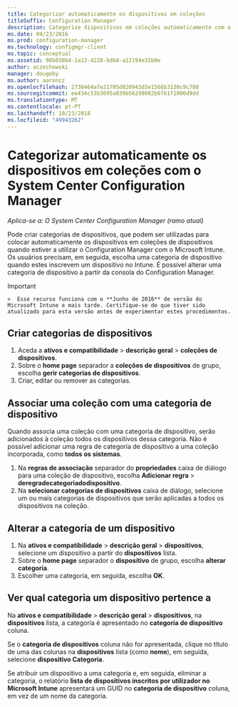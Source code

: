 ```yaml
---
title: Categorizar automaticamente os dispositivos em coleções
titleSuffix: Configuration Manager
description: Categorize dispositivos em coleções automaticamente com o System Center Configuration Manager.
ms.date: 04/23/2016
ms.prod: configuration-manager
ms.technology: configmgr-client
ms.topic: conceptual
ms.assetid: 98b038b4-1a13-4228-bdb8-a12194e32b0e
author: aczechowski
manager: dougeby
ms.author: aaroncz
ms.openlocfilehash: 2730464afe21705d020943d3e1566b3130c9c780
ms.sourcegitcommit: ee434c53b3695a039b56298082b6f61f1006d9dd
ms.translationtype: MT
ms.contentlocale: pt-PT
ms.lasthandoff: 10/23/2018
ms.locfileid: "49943262"
---
```

# <a name="automatically-categorize-devices-into-collections-with-system-center-configuration-manager"></a>Categorizar automaticamente os dispositivos em coleções com o System Center Configuration Manager

*Aplica-se a: O System Center Configuration Manager (ramo atual)*

Pode criar categorias de dispositivos, que podem ser utilizadas para colocar automaticamente os dispositivos em coleções de dispositivos quando estiver a utilizar o Configuration Manager com o Microsoft Intune. Os usuários precisam, em seguida, escolha uma categoria de dispositivo quando estes inscrevem um dispositivo no Intune. É possível alterar uma categoria de dispositivo a partir da consola do Configuration Manager.

> [!IMPORTANT]  
    >  Esse recurso funciona com o **Junho de 2016** de versão do Microsoft Intune e mais tarde. Certifique-se de que tiver sido atualizado para esta versão antes de experimentar estes procedimentos.

## <a name="create-device-categories"></a>Criar categorias de dispositivos

1.  Aceda a **ativos e compatibilidade** > **descrição geral** > **coleções de dispositivos**.
2.  Sobre o **home page** separador a **coleções de dispositivos** de grupo, escolha **gerir categorias de dispositivos**.
3.  Criar, editar ou remover as categorias.

## <a name="associate-a-collection-with-a-device-category"></a>Associar uma coleção com uma categoria de dispositivo

Quando associa uma coleção com uma categoria de dispositivo, serão adicionados à coleção todos os dispositivos dessa categoria. Não é possível adicionar uma regra de categoria de dispositivo a uma coleção incorporada, como **todos os sistemas**.

1.  Na **regras de associação** separador do **propriedades** caixa de diálogo para uma coleção de dispositivo, escolha **Adicionar regra** > **deregradecategoriadodispositivo**.
2.  Na **selecionar categorias de dispositivos** caixa de diálogo, selecione um ou mais categorias de dispositivos que serão aplicadas a todos os dispositivos na coleção.

## <a name="change-the-category-of-a-device"></a>Alterar a categoria de um dispositivo

1.  Na **ativos e compatibilidade** > **descrição geral** > **dispositivos**, selecione um dispositivo a partir do **dispositivos** lista.
2.  Sobre o **home page** separador o **dispositivo** de grupo, escolha **alterar categoria**.
3.  Escolher uma categoria, em seguida, escolha **OK**.

## <a name="view-which-category-a-device-belongs-to"></a>Ver qual categoria um dispositivo pertence a

Na **ativos e compatibilidade** > **descrição geral** > **dispositivos**, na **dispositivos** lista, a categoria é apresentado no **categoria de dispositivo** coluna.

Se o **categoria de dispositivos** coluna não for apresentada, clique no título de uma das colunas na **dispositivos** lista (como **nome**), em seguida, selecione **dispositivo Categoria**.

Se atribuir um dispositivo a uma categoria e, em seguida, eliminar a categoria, o relatório **lista de dispositivos inscritos por utilizador no Microsoft Intune** apresentará um GUID no **categoria de dispositivo** coluna, em vez de um nome da categoria.
